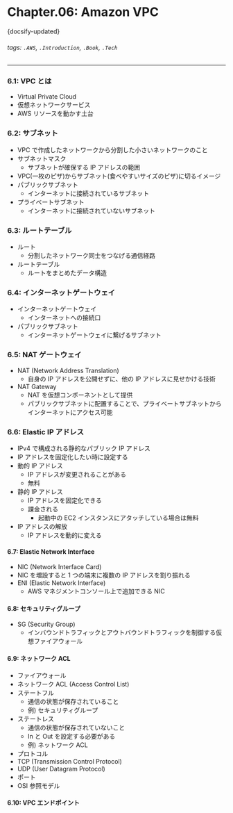 # Chapter.06: Amazon VPC

{docsify-updated}

###### tags: `.AWS`, `.Introduction`, `.Book`, `.Tech`

---

### 6.1: VPC とは

- Virtual Private Cloud
- 仮想ネットワークサービス
- AWS リソースを動かす土台

### 6.2: サブネット

- VPC で作成したネットワークから分割した小さいネットワークのこと
- サブネットマスク
  - サブネットが確保する IP アドレスの範囲
- VPC(一枚のピザ)からサブネット(食べやすいサイズのピザ)に切るイメージ
- パブリックサブネット
  - インターネットに接続されているサブネット
- プライベートサブネット
  - インターネットに接続されていないサブネット

### 6.3: ルートテーブル

- ルート
  - 分割したネットワーク同士をつなげる通信経路
- ルートテーブル
  - ルートをまとめたデータ構造

### 6.4: インターネットゲートウェイ

- インターネットゲートウェイ
  - インターネットへの接続口
- パブリックサブネット
  - インターネットゲートウェイに繋げるサブネット

### 6.5: NAT ゲートウェイ

- NAT (Network Address Translation)
  - 自身の IP アドレスを公開せずに、他の IP アドレスに見せかける技術
- NAT Gateway
  - NAT を仮想コンポーネントとして提供
  - パブリックサブネットに配置することで、プライベートサブネットからインターネットにアクセス可能

### 6.6: Elastic IP アドレス

- IPv4 で構成される静的なパブリック IP アドレス
- IP アドレスを固定化したい時に設定する
- 動的 IP アドレス
  - IP アドレスが変更されることがある
  - 無料
- 静的 IP アドレス
  - IP アドレスを固定化できる
  - 課金される
    - 起動中の EC2 インスタンスにアタッチしている場合は無料
- IP アドレスの解放
  - IP アドレスを動的に変える

#### 6.7: Elastic Network Interface

- NIC (Network Interface Card)
- NIC を増設すると 1 つの端末に複数の IP アドレスを割り振れる
- ENI (Elastic Network Interface)
  - AWS マネジメントコンソール上で追加できる NIC

#### 6.8: セキュリティグループ

- SG (Security Group)
  - インバウンドトラフィックとアウトバウンドトラフィックを制御する仮想ファイアウォール

#### 6.9: ネットワーク ACL

- ファイアウォール
- ネットワーク ACL (Access Control List)
- ステートフル
  - 通信の状態が保存されていること
  - 例) セキュリティグループ
- ステートレス
  - 通信の状態が保存されていないこと
  - In と Out を設定する必要がある
  - 例) ネットワーク ACL
- プロトコル
- TCP (Transmission Control Protocol)
- UDP (User Datagram Protocol)
- ポート
- OSI 参照モデル

#### 6.10: VPC エンドポイント
